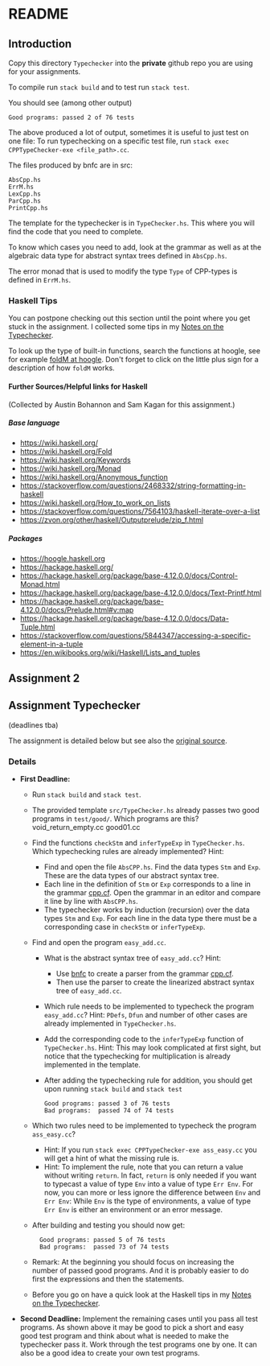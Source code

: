 # README

## Introduction

Copy this directory `Typechecker` into the **private** github repo you are using for your assignments.

To compile run `stack build` and to test run `stack test`.

You should see (among other output)

    Good programs: passed 2 of 76 tests

The above produced a lot of output, sometimes it is useful to just test on one file: To run typechecking on a specific test file, run `stack exec CPPTypeChecker-exe <file_path>.cc`.

The files produced by bnfc are in src:

	AbsCpp.hs
	ErrM.hs
	LexCpp.hs
	ParCpp.hs
	PrintCpp.hs

The template for the typechecker is in `TypeChecker.hs`. This where you will find the code that you need to complete.

To know which cases you need to add, look at the grammar as well as at the algebraic data type for abstract syntax trees defined in `AbsCpp.hs`.

The error monad that is used to modify the type `Type` of CPP-types is defined in `ErrM.hs`.

### Haskell Tips

You can postpone checking out this section until the point where you get stuck in the assignment. I collected some tips in my [Notes on the Typechecker](https://hackmd.io/@alexhkurz/SypNV6qvL).

To look up the type of built-in functions, search the functions at hoogle, see for example [foldM at hoogle](https://hoogle.haskell.org/?hoogle=foldM). Don't forget to click on the little plus sign for a description of how `foldM` works.

#### Further Sources/Helpful links for Haskell

(Collected by Austin Bohannon and Sam Kagan for this assignment.)

##### Base language
* https://wiki.haskell.org/
 * https://wiki.haskell.org/Fold
 * https://wiki.haskell.org/Keywords
 * https://wiki.haskell.org/Monad
 * https://wiki.haskell.org/Anonymous_function
* https://stackoverflow.com/questions/2468332/string-formatting-in-haskell
* https://wiki.haskell.org/How_to_work_on_lists
* https://stackoverflow.com/questions/7564103/haskell-iterate-over-a-list
* https://zvon.org/other/haskell/Outputprelude/zip_f.html

##### Packages
* https://hoogle.haskell.org
* https://hackage.haskell.org/
 * https://hackage.haskell.org/package/base-4.12.0.0/docs/Control-Monad.html
 * https://hackage.haskell.org/package/base-4.12.0.0/docs/Text-Printf.html
 * https://hackage.haskell.org/package/base-4.12.0.0/docs/Prelude.html#v:map
 * https://hackage.haskell.org/package/base-4.12.0.0/docs/Data-Tuple.html
* https://stackoverflow.com/questions/5844347/accessing-a-specific-element-in-a-tuple
* https://en.wikibooks.org/wiki/Haskell/Lists_and_tuples

## Assignment 2

## Assignment Typechecker 

(deadlines tba)

The assignment is detailed below but see also the [original source](http://www.grammaticalframework.org/ipl-book/assignments/assignment2/assignment2.html).

### Details

- **First Deadline:**
    - Run `stack build` and `stack test`.
    - The provided template `src/TypeChecker.hs` already passes two good programs in `test/good/`. Which programs are this? 
void_return_empty.cc
good01.cc

    - Find the functions `checkStm` and `inferTypeExp` in `TypeChecker.hs`. Which typechecking rules are already implemented? Hint:
      - Find and open the file `AbsCPP.hs`. Find the data types `Stm` and `Exp`. These are the data types of our abstract syntax tree. 
      - Each line in the definition of `Stm` or `Exp` corresponds to a line in the grammar [cpp.cf](https://github.com/alexhkurz/compiler-construction-2020/blob/master/Sources/Cpp/cpp.cf). Open the grammar in an editor and compare it line by line with `AbsCPP.hs`.
      - The typechecker works by induction (recursion) over the data types `Stm` and `Exp`. For each line in the data type there must be a corresponding case  in `checkStm` or `inferTypeExp`.
    - Find and open the program `easy_add.cc`. 
      - What is the abstract syntax tree of `easy_add.cc`? Hint: 
        - Use [bnfc](https://github.com/alexhkurz/compiler-construction-2020/blob/master/bnfc-tutorial-short.md) to create a parser from the grammar [cpp.cf](https://github.com/alexhkurz/compiler-construction-2020/blob/master/Sources/Cpp/cpp.cf).
         - Then use the parser to create the linearized abstract syntax tree of `easy_add.cc`.
      - Which rule needs to be implemented to typecheck the program `easy_add.cc`? Hint: `PDefs`, `Dfun` and number of other cases are already implemented in `TypeChecker.hs`.
      - Add the corresponding code to the `inferTypeExp` function of `TypeChecker.hs`. Hint: This may look complicated at first sight, but notice that the typechecking for multiplication is already implemented in the template. 
      - After adding the typechecking rule for addition, you should get upon running `stack build` and `stack test`

            Good programs: passed 3 of 76 tests
            Bad programs:  passed 74 of 74 tests
            
    - Which two rules need to be implemented to typecheck the program `ass_easy.cc`?
      - Hint: If you run `stack exec CPPTypeChecker-exe ass_easy.cc` you will get a hint of what the missing rule is. 
      - Hint: To implement the rule, note that you can return a value without writing `return`. In fact, `return` is only needed if you want to typecast a value of type `Env` into a value of type `Err Env`. For now, you can more or less ignore the difference between `Env` and `Err Env`: While `Env` is the type of environments, a value of type `Err Env` is either an environment or an error message. 
    - After building and testing you should now get:
      
            Good programs: passed 5 of 76 tests
            Bad programs:  passed 73 of 74 tests

    - Remark: At the beginning you should focus on increasing the number of passed good programs. And it is probably easier to do first the expressions and then the statements.

    - Before you go on have a quick look at the Haskell tips in my [Notes on the Typechecker](https://hackmd.io/@alexhkurz/SypNV6qvL). 


- **Second Deadline:** Implement the remaining cases until you pass all test programs. As shown above it may be good to pick a short and easy good test program and think about what is needed to make the typechecker pass it. Work through the test programs one by one. It can also be a good idea to create your own test programs.






